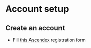 # Account setup

## Create an account

- Fill [this Ascendex](https://ascendex.com/en-us/register?inviteCode=ULWCFWL6G) registration form
